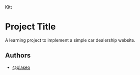 Kitt   
# Project Title

A learning project to implement a simple car dealership website.


## Authors

- [@plaseo](https://github.com/plaseo)

